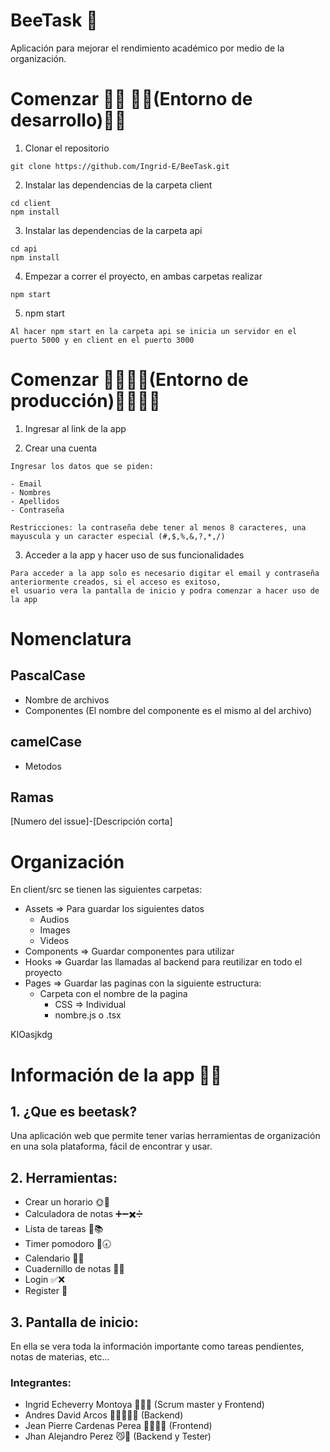 # BeeTask 🐝
Aplicación para mejorar el rendimiento académico por medio de la organización.

# Comenzar 🍯💛 👾🤖(Entorno de desarrollo)🤖👾
1. Clonar el repositorio
```
git clone https://github.com/Ingrid-E/BeeTask.git
```
2. Instalar las dependencias de la carpeta client
```
cd client
npm install
```
3. Instalar las dependencias de la carpeta api
```
cd api
npm install
```
4. Empezar a correr el proyecto, en ambas carpetas realizar
```
npm start
```

5. npm start
```
Al hacer npm start en la carpeta api se inicia un servidor en el puerto 5000 y en client en el puerto 3000
```

# Comenzar 👩🏼‍🌾🐝(Entorno de producción)👨🏼‍🌾🐝
1. Ingresar al link de la app

2. Crear una cuenta
```
Ingresar los datos que se piden:

- Email
- Nombres
- Apellidos
- Contraseña

Restricciones: la contraseña debe tener al menos 8 caracteres, una mayuscula y un caracter especial (#,$,%,&,?,*,/)
```

3. Acceder a la app y hacer uso de sus funcionalidades
```
Para acceder a la app solo es necesario digitar el email y contraseña anteriormente creados, si el acceso es exitoso, 
el usuario vera la pantalla de inicio y podra comenzar a hacer uso de la app
```

# Nomenclatura

## **PascalCase**
- Nombre de archivos
- Componentes (El nombre del componente es el mismo al del archivo)
## **camelCase**
- Metodos

## Ramas
[Numero del issue]-[Descripción corta]

# Organización
En client/src se tienen las siguientes carpetas:
- Assets  => Para guardar los siguientes datos
    - Audios
    - Images
    - Videos
- Components => Guardar componentes para utilizar
- Hooks => Guardar las llamadas al backend para reutilizar en todo el proyecto
- Pages => Guardar las paginas con la siguiente estructura:
    - Carpeta con el nombre de la pagina
        - CSS => Individual
        - nombre.js o .tsx

KIOasjkdg

# Información de la app 🌷🐝

## 1. ¿Que es beetask?
Una aplicación web que permite tener varias herramientas de organización en una sola plataforma, fácil de encontrar y usar.

## 2. Herramientas:
- Crear un horario 🌞🌚
- Calculadora de notas ➕➖✖️➗
- Lista de tareas 📜📚
- Timer pomodoro 🍅🕣
- Calendario 📅📆
- Cuadernillo de notas 📔📝
- Login ✅❌
- Register 📨

## 3. Pantalla de inicio:
En ella se vera toda la información importante como tareas pendientes, notas de materias, etc... 

### Integrantes:
- Ingrid Echeverry Montoya 🙎🏻👾 (Scrum master y Frontend) 
- Andres David Arcos 👨‍🦱👨🏽‍💻 (Backend)
- Jean Pierre Cardenas Perea 👨🏽‍🦱🐝 (Frontend)
- Jhan Alejandro Perez 😼👾 (Backend y Tester)
